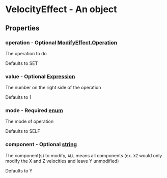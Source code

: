 

# VelocityEffect - An object



## Properties



### operation - Optional [ModifyEffect.Operation](ModifyEffect.Operation)



 The operation to do



Defaults to SET



### value - Optional [Expression](Expression)



 The number on the right side of the operation



Defaults to 1



### mode - Required [enum](enum)



 The mode of operation



Defaults to SELF



### component - Optional [string](string)



 The component(s) to modify, `ALL` means all components (ex. `XZ` would only modify the X and Z velocities and leave Y unmodified)



Defaults to Y

